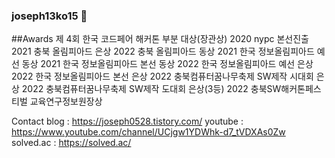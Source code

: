 ### joseph13ko15 👋

<!--
**python-programmer1512/python-programmer1512** is a ✨ _special_ ✨ repository because its `README.md` (this file) appears on your GitHub profile.

Here are some ideas to get you started:

- 🔭 I’m currently working on ...
- 🌱 I’m currently learning ...
- 👯 I’m looking to collaborate on ...
- 🤔 I’m looking for help with ...
- 💬 Ask me about ...
- 📫 How to reach me: ...
- 😄 Pronouns: ...
- ⚡ Fun fact: ...
-->


##Awards
제 4회 한국 코드페어 해커톤 부분 대상(장관상)
2020 nypc 본선진출
2021 충북 올림피아드 은상
2022 충북 올림피아드 동상
2021 한국 정보올림피아드 예선 동상
2021 한국 정보올림피아드 본선 동상
2022 한국 정보올림피아드 예선 은상
2022 한국 정보올림피아드 본선 은상
2022 충북컴퓨터꿈나무축제 SW제작 시대회 은상
2022 충북컴퓨터꿈나무축제 SW제작 도대회 은상(3등)
2022 충북SW해커톤페스티벌  교육연구정보원장상


Contact
blog : https://joseph0528.tistory.com/
youtube : https://www.youtube.com/channel/UCjgw1YDWhk-d7_tVDXAs0Zw
solved.ac : https://solved.ac/
